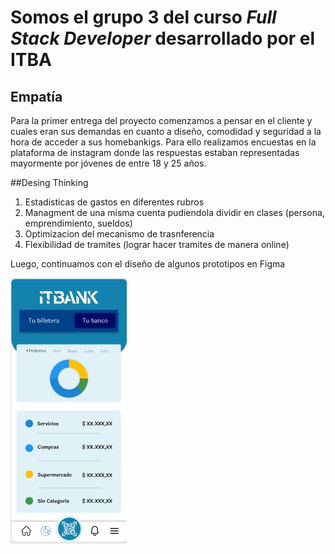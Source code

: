 # Somos el grupo 3 del curso *Full Stack Developer* desarrollado por el ITBA

## Empatía 
Para la primer entrega del proyecto comenzamos a pensar en el cliente y cuales eran sus demandas en cuanto a diseño, comodidad y seguridad a la hora de acceder a sus homebankigs. Para ello realizamos encuestas en la plataforma de instagram donde las respuestas estaban representadas mayormente por jóvenes de entre 18 y 25 años.

##Desing Thinking
1. Estadisticas de gastos en diferentes rubros
2. Managment de una misma cuenta pudiendola dividir en clases (persona, emprendimiento, sueldos)
3. Optimizacion del mecanismo de trasnferencia
4. Flexibilidad de tramites (lograr hacer tramites de manera online)

Luego, continuamos con el diseño de algunos prototipos en Figma

<img src="assets/img/gastos itbank-mobile.jpg">